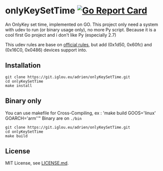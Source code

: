 # onlyKeySetTime [![Go Report Card](https://goreportcard.com/badge/git.iglou.eu/adrien/onlyKeySetTime)](https://goreportcard.com/report/git.iglou.eu/adrien/onlyKeySetTime)

An OnlyKey set time, implemented on GO.
This project only need a system with udev to run (or binary usage only), no more Py script.
Because it is a cool first Go project and i don't like Py (especially 2.7)

This udev rules are base on [official rules](https://raw.githubusercontent.com/trustcrypto/trustcrypto.github.io/master/49-onlykey.rules), but add (0x1d50, 0x60fc) and (0x16C0, 0x0486) devices support into.

## Installation

```
git clone https://git.iglou.eu/adrien/onlyKeySetTime.git
cd onlyKeySetTime
make install
```

## Binary only

You can use makefile for Cross-Compiling, ex : 'make build GOOS='linux' GOARCH='arm''"
Binary are on `./bin`

```
git clone https://git.iglou.eu/adrien/onlyKeySetTime.git
cd onlyKeySetTime
make build
```

## License

MIT License, see [LICENSE.md](LICENSE.md).